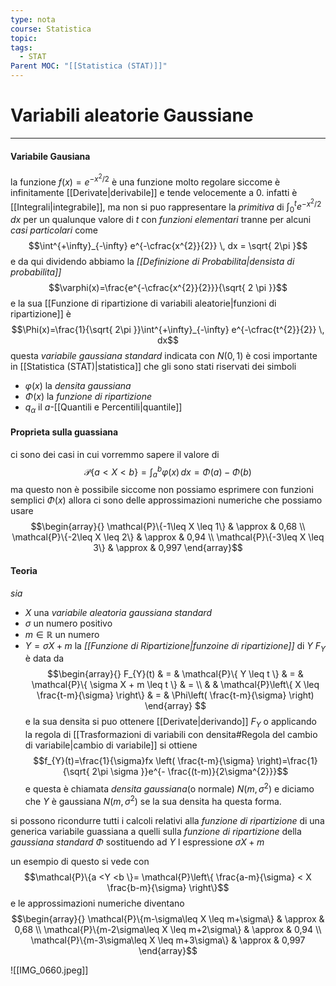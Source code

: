 ```yaml
---
type: nota
course: Statistica
topic: 
tags:
  - STAT
Parent MOC: "[[Statistica (STAT)]]"
---
```

# Variabili aleatorie Gaussiane
---
 
#### Variabile Gausiana
la funzione $f(x)=e^{-x^{2}/{2}}$ è una funzione molto regolare siccome è infinitamente [[Derivate|derivabile]] e tende velocemente a 0. infatti è [[Integrali|integrabile]], ma non si puo rappresentare la  _primitiva_ di $\int^{t}_{0} e^{-x^{2}/2}   \, dx$  per un qualunque valore di $t$ con _funzioni elementari_ tranne per alcuni _casi particolari_ come $$\int^{+\infty}_{-\infty} e^{-\cfrac{x^{2}}{2}} \, dx  = \sqrt{ 2\pi }$$ e da qui dividendo abbiamo la _[[Definizione di Probabilita|densista di probabilita]]_ $$\varphi(x)=\frac{e^{-\cfrac{x^{2}}{2}}}{\sqrt{ 2 \pi }}$$ e la sua [[Funzione di ripartizione di variabili aleatorie|funzioni di ripartizione]] è $$\Phi(x)=\frac{1}{\sqrt{ 2\pi }}\int^{+\infty}_{-\infty} e^{-\cfrac{t^{2}}{2}} \, dx$$
questa _variabile gaussiana standard_ indicata con $N(0,1)$ è cosi importante in [[Statistica (STAT)|statistica]] che gli sono stati riservati dei simboli 
- $\varphi(x)$ la _densita gaussiana_
- $\Phi(x)$ la _funzione di ripartizione_ 
- $q_{\alpha}$ il $a$-[[Quantili e Percentili|quantile]]



#### Proprieta sulla guassiana
ci sono dei casi in cui vorremmo sapere il valore di $$\mathcal{P}\{ a < X <b \}=\int ^{b}_{a} \varphi(x) \, dx=\Phi(a) - \Phi(b)$$ ma questo non è possibile siccome non possiamo esprimere con funzioni semplici $\Phi(x)$ allora ci sono delle approssimazioni numeriche che possiamo usare $$\begin{array}{}
\mathcal{P}\{-1\leq X \leq 1\}  & \approx  & 0,68  \\
\mathcal{P}\{-2\leq X \leq 2\}  & \approx  & 0,94  \\
\mathcal{P}\{-3\leq X \leq 3\}  & \approx &  0,997  
\end{array}$$
#### Teoria
_sia_  
- $X$ una  _variabile aleatoria gaussiana standard_ 
- $\sigma$  un numero positivo
- $m \in \mathbb{R}$ un numero 
- $Y=\sigma X+m$
la _[[Funzione di Ripartizione|funzoine di ripartizione]]_ di $Y$ $F_{Y}$ è data da $$\begin{array}{}
F_{Y}(t) & = & \mathcal{P}\{ Y \leq t \} & = &  \mathcal{P}\{ \sigma X + m \leq t \} & = \\  &  & 
\mathcal{P}\left\{ X \leq \frac{t-m}{\sigma}   \right\} & = & \Phi\left( \frac{t-m}{\sigma} \right)
\end{array}
$$e la sua densita si puo ottenere [[Derivate|derivando]] $F_{Y}$ o applicando la regola di [[Trasformazioni di variabili con densita#Regola del cambio di variabile|cambio di variabile]] si ottiene $$f_{Y}(t)=\frac{1}{\sigma}fx \left( \frac{t-m}{\sigma} \right)=\frac{1}{\sqrt{ 2\pi \sigma }}e^{- \frac{(t-m)}{2\sigma^{2}}}$$
e questa è chiamata _densita gaussiana_(o normale) $N(m,\sigma^{2})$  e diciamo che $Y$ è gaussiana $N(m,\sigma^{2})$ se la sua densita ha questa forma.

si possono ricondurre tutti i calcoli relativi alla _funzione di ripartizione_ di una  generica variabile guassiana a quelli sulla _funzione di ripartizione_ della _gaussiana standard_ $\Phi$ sostituendo ad $Y$ l espressione $\sigma X + m$

un esempio di questo si vede con 
$$\mathcal{P}\{a <Y <b  \}= \mathcal{P}\left\{  \frac{a-m}{\sigma} < X \frac{b-m}{\sigma}  \right\}$$
e le approssimazioni numeriche diventano $$\begin{array}{}
\mathcal{P}\{m-\sigma\leq X \leq m+\sigma\}  & \approx  & 0,68  \\
\mathcal{P}\{m-2\sigma\leq X \leq m+2\sigma\}  & \approx  & 0,94  \\
\mathcal{P}\{m-3\sigma\leq X \leq m+3\sigma\}  & \approx &  0,997  
\end{array}$$

![[IMG_0660.jpeg]]

